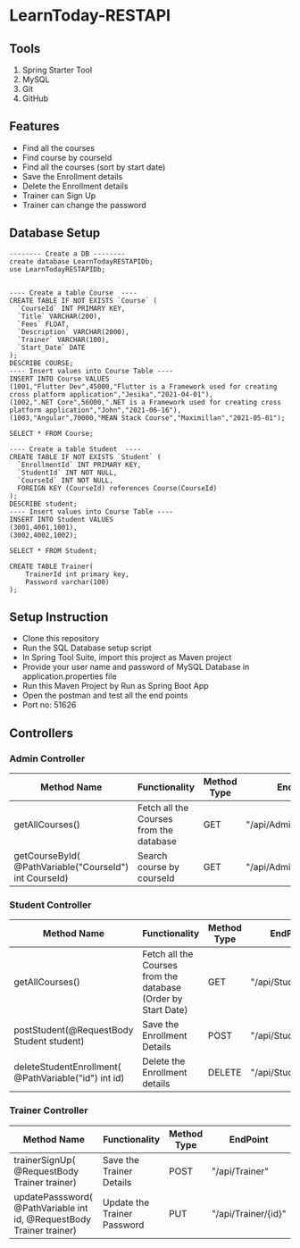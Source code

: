 LearnToday-RESTAPI
===


## Tools 
1. Spring Starter Tool
2. MySQL
3. Git 
4. GitHub

## Features
* Find all the courses
* Find course by courseId
* Find all the courses (sort by start date)
* Save the Enrollment details 
* Delete the Enrollment details
* Trainer can Sign Up
* Trainer can change the password


## Database Setup
```gherkin=
-------- Create a DB --------
create database LearnTodayRESTAPIDb;
use LearnTodayRESTAPIDb;


---- Create a table Course  ----
CREATE TABLE IF NOT EXISTS `Course` (
  `CourseId` INT PRIMARY KEY,
  `Title` VARCHAR(200),
  `Fees` FLOAT,
  `Description` VARCHAR(2000),
  `Trainer` VARCHAR(100),
  `Start_Date` DATE
);
DESCRIBE COURSE;
---- Insert values into Course Table ----
INSERT INTO Course VALUES
(1001,"Flutter Dev",45000,"Flutter is a Framework used for creating cross platform application","Jesika","2021-04-01"),
(1002,".NET Core",56000,".NET is a Framework used for creating cross platform application","John","2021-06-16"),
(1003,"Angular",70000,"MEAN Stack Course","Maximillan","2021-05-01");

SELECT * FROM Course;

---- Create a table Student  ----
CREATE TABLE IF NOT EXISTS `Student` (
  `EnrollmentId` INT PRIMARY KEY,
  `StudentId` INT NOT NULL,
  `CourseId` INT NOT NULL,
  FOREIGN KEY (CourseId) references Course(CourseId)
);
DESCRIBE student;
---- Insert values into Course Table ----
INSERT INTO Student VALUES 
(3001,4001,1001),
(3002,4002,1002);

SELECT * FROM Student;

CREATE TABLE Trainer(
	TrainerId int primary key,
    Password varchar(100)
);
```

## Setup Instruction
* Clone this repository
* Run the SQL Database setup script
* In Spring Tool Suite, import this project as Maven project
* Provide your user name and password of MySQL Database in application.properties file
* Run this Maven Project by Run as Spring Boot App
* Open the postman and test all the end points 
* Port no: 51626

## Controllers
### Admin Controller

| Method Name | Functionality | Method Type | EndPoint|
| -------- | -------- | -------- | -------- |
| getAllCourses() | Fetch all the Courses from the database     | GET     | "/api/Admin"|
| getCourseById( @PathVariable("CourseId") int CourseId) | Search course by courseId     | GET     | "/api/Admin/{courseId}"|

### Student Controller
| Method Name | Functionality | Method Type | EndPoint|
| -------- | -------- | -------- | -------- |
| getAllCourses() | Fetch all the Courses from the database  (Order by Start Date)   | GET     | "/api/Student"|
| postStudent(@RequestBody Student student) | Save the Enrollment Details     | POST     | "/api/Student"|
| deleteStudentEnrollment( @PathVariable("id") int id) | Delete the Enrollment details    | DELETE    | "/api/Student/{id}"|

### Trainer Controller
| Method Name | Functionality | Method Type | EndPoint|
| -------- | -------- | -------- | -------- |
| trainerSignUp( @RequestBody Trainer trainer)| Save the Trainer Details  | POST     | "/api/Trainer"|
| updatePasssword( @PathVariable int id, @RequestBody Trainer trainer) | Update the Trainer Password | PUT    | "/api/Trainer/{id}"|
